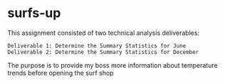 # surfs-up

This assignment consisted of two technical analysis deliverables:

    Deliverable 1: Determine the Summary Statistics for June
    Deliverable 2: Determine the Summary Statistics for December

The purpose is to provide my boss more information about temperature trends before opening the surf shop




